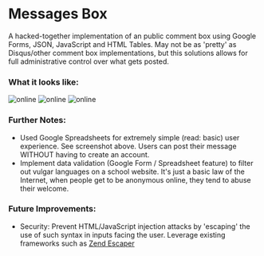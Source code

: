 # Messages Box
A hacked-together implementation of an public comment box using Google Forms, JSON, JavaScript and HTML Tables. May not be as 'pretty' as Disqus/other comment box implementations, but this solutions allows for full administrative control over what gets posted.

### What it looks like:
![online](https://github.com/pjoneja/Portfolio-Showcase/blob/master/Fan%20Messages/MessagesBox.png)
![online](https://github.com/pjoneja/Portfolio-Showcase/blob/master/Fan%20Messages/GoogleForm.png)
![online](https://github.com/pjoneja/Portfolio-Showcase/blob/master/Fan%20Messages/Data%20Validation.png)

### Further Notes:
* Used Google Spreadsheets for extremely simple (read: basic) user experience. See screenshot above. Users can post their message WITHOUT having to create an account.
* Implement data validation (Google Form / Spreadsheet feature) to filter out vulgar languages on a school website. It's just a basic law of the Internet, when people get to be anonymous online, they tend to abuse their welcome.

### Future Improvements:
* Security: Prevent HTML/JavaScript injection attacks by 'escaping' the use of such syntax in inputs facing the user. Leverage existing frameworks such as [Zend Escaper](http://framework.zend.com/manual/current/en/modules/zend.escaper.escaping-javascript.html)
